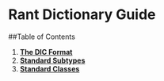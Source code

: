 # Rant Dictionary Guide

##Table of Contents
1. **[The DIC Format](./1-dic-format.md)**
2. **[Standard Subtypes](./2-standard-subtypes.md)**
3. **[Standard Classes](./3-standard-classes.md)**
